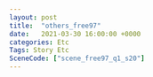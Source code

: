 ```yaml
---
layout: post
title:  "others_free97"
date:   2021-03-30 16:00:00 +0000
categories: Etc
Tags: Story Etc
SceneCode: ["scene_free97_q1_s20"]
---
```

